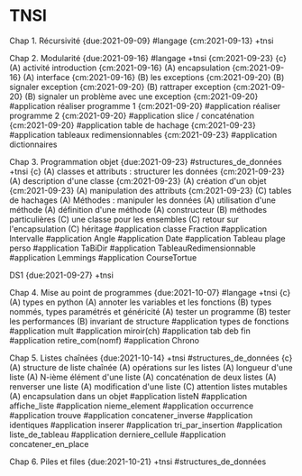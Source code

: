 # TNSI

Chap 1. Récursivité {due:2021-09-09} #langage {cm:2021-09-13} +tnsi

Chap 2. Modularité {due:2021-09-16} #langage +tnsi    {cm:2021-09-23} {c}
    (A) activité introduction  {cm:2021-09-16}
    (A) encapsulation {cm:2021-09-16}
    (A) interface {cm:2021-09-16}
    (B) les exceptions {cm:2021-09-20}
    (B) signaler exception {cm:2021-09-20}
    (B) rattraper exception {cm:2021-09-20}
    (B) signaler un problème avec une exception  {cm:2021-09-20}
    #application réaliser programme 1 {cm:2021-09-20}
    #application réaliser programme 2 {cm:2021-09-20}
    #application slice / concaténation {cm:2021-09-20}
    #application table de hachage {cm:2021-09-23}
    #application tableaux redimensionnables {cm:2021-09-23}
    #application dictionnaires

Chap 3. Programmation objet {due:2021-09-23} #structures_de_données  +tnsi   {c}
    (A) classes et attributs : structurer les données {cm:2021-09-23}
    (A) description d'une classe {cm:2021-09-23}
    (A) création d'un objet {cm:2021-09-23}
    (A) manipulation des attributs {cm:2021-09-23}
    (C) tables de hachages
    (A) Méthodes : manipuler les données
    (A) utilisation d'une méthode
    (A) définition d'une méthode
    (A) constructeur
    (B) méthodes particulières
    (C) une classe pour les ensembles
    (C) retour sur l'encapsulation
    (C) héritage
    #application classe Fraction
    #application Intervalle
    #application Angle
    #application Date
    #application Tableau plage perso
    #application TaBiDir
    #application TableauRedimensionnable
    #application Lemmings
    #application CourseTortue

DS1 {due:2021-09-27} +tnsi

Chap 4. Mise au point de programmes {due:2021-10-07} #langage +tnsi {c}
    (A) types en python
    (A) annoter les variables et les fonctions
    (B) types nommés, types paramétrés et généricité
    (A) tester un programme
    (B) tester les performances
    (B) invariant de structure
    #application types de fonctions
    #application mult
    #application miroir(ch)
    #application tab deb fin
    #application retire_com(nomf)
    #application Chrono


Chap 5. Listes chaînées {due:2021-10-14} +tnsi #structures_de_données {c}
    (A) structure de liste chaînée
    (A) opérations sur les listes
    (A) longueur d'une liste
    (A) N-ième élément d'une liste
    (A) concaténation de deux listes
    (A) renverser une liste
    (A) modification d'une liste
    (C) attention listes mutables
    (A) encapsulation dans un objet
    #application listeN
    #application affiche_liste
    #application nieme_element
    #application occurrence
    #application trouve
    #application concatener_inverse
    #application identiques
    #application inserer
    #application tri_par_insertion
    #application liste_de_tableau
    #application derniere_cellule
    #application concatener_en_place
    

Chap 6. Piles et files {due:2021-10-21}  +tnsi #structures_de_données 

